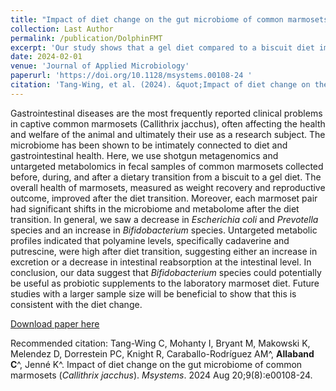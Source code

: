 ```yaml
---
title: "Impact of diet change on the gut microbiome of common marmosets (<i>Callithrix jacchus</i>)."
collection: Last Author
permalink: /publication/DolphinFMT
excerpt: 'Our study shows that a gel diet compared to a biscuit diet improves the health of a marmoset colony, is linked to increases in Bifidobacterium species, and increases the removal of molecules associated with disease.'
date: 2024-02-01
venue: 'Journal of Applied Microbiology'
paperurl: 'https://doi.org/10.1128/msystems.00108-24 '
citation: 'Tang-Wing, et al. (2024). &quot;Impact of diet change on the gut microbiome of common marmosets (<i>Callithrix jacchus</i>)..&quot; <i>Msystems</i>, Aug 20;9(8):e00108-24.'
---
```

Gastrointestinal diseases are the most frequently reported clinical problems in captive common marmosets (Callithrix jacchus), often affecting the health and welfare of the animal and ultimately their use as a research subject. The microbiome has been shown to be intimately connected to diet and gastrointestinal health. Here, we use shotgun metagenomics and untargeted metabolomics in fecal samples of common marmosets collected before, during, and after a dietary transition from a biscuit to a gel diet. The overall health of marmosets, measured as weight recovery and reproductive outcome, improved after the diet transition. Moreover, each marmoset pair had significant shifts in the microbiome and metabolome after the diet transition. In general, we saw a decrease in <i>Escherichia coli</i> and <i>Prevotella</i> species and an increase in <i>Bifidobacterium</i> species. Untargeted metabolic profiles indicated that polyamine levels, specifically cadaverine and putrescine, were high after diet transition, suggesting either an increase in excretion or a decrease in intestinal reabsorption at the intestinal level. In conclusion, our data suggest that <i>Bifidobacterium</i> species could potentially be useful as probiotic supplements to the laboratory marmoset diet. Future studies with a larger sample size will be beneficial to show that this is consistent with the diet change.

[Download paper here](http://academicpages.github.io/files/Marmosets_mSystems.pdf)

Recommended citation: Tang-Wing C, Mohanty I, Bryant M, Makowski K, Melendez D, Dorrestein PC, Knight R, Caraballo-Rodríguez AM^, <b>Allaband C</b>^, Jenné K^. Impact of diet change on the gut microbiome of common marmosets (<i>Callithrix jacchus</i>). <i>Msystems</i>. 2024 Aug 20;9(8):e00108-24.